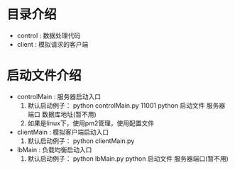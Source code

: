 # 目录介绍
- control : 数据处理代码
- client : 模拟请求的客户端

# 启动文件介绍
- controlMain : 服务器启动入口
    1. 默认启动例子： python controlMain.py 11001 
                    python 启动文件 服务器端口 数据库地址(暂不用)
    2. 如果是linux下，使用pm2管理，使用配置文件
- clientMain : 模拟客户端启动入口
    1. 默认启动例子： python clientMain.py
- lbMain : 负载均衡启动入口
    1. 默认启动例子： python lbMain.py 
                    python 启动文件 服务器端口(暂不用) 